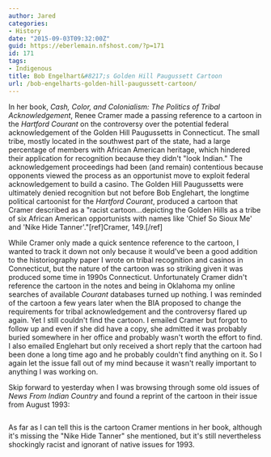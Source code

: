 ```yaml
---
author: Jared
categories:
- History
date: "2015-09-03T09:32:00Z"
guid: https://eberlemain.nfshost.com/?p=171
id: 171
tags:
- Indigenous
title: Bob Engelhart&#8217;s Golden Hill Paugussett Cartoon
url: /bob-engelharts-golden-hill-paugussett-cartoon/
---
```

<!-- wp:paragraph -->
<p>In her book, <em>Cash, Color, and Colonialism: The Politics of Tribal Acknowledgement</em>, Renee Cramer made a passing reference to a cartoon in the <em>Hartford Courant</em> on the controversy over the potential federal acknowledgement of the Golden Hill Paugussetts in Connecticut. The small tribe, mostly located in the southwest part of the state, had a large percentage of members with African American heritage, which hindered their application for recognition because they didn't "look Indian." The acknowledgement proceedings had been (and remain) contentious because opponents viewed the process as an opportunist move to exploit federal acknowledgement to build a casino. The Golden Hill Paugussetts were ultimately denied recognition but not before Bob Englehart, the longtime political cartoonist for the <em>Hartford Courant</em>, produced a cartoon that Cramer described as a "racist cartoon…depicting the Golden Hills as a tribe of six African American opportunists with names like 'Chief So Sioux Me' and 'Nike Hide Tanner'."[ref]Cramer, 149.[/ref]</p>
<!-- /wp:paragraph -->

<!-- wp:paragraph -->
<p>While Cramer only made a quick sentence reference to the cartoon, I wanted to track it down not only because it would've been a good addition to the historiography paper I wrote on tribal recognition and casinos in Connecticut, but the nature of the cartoon was so striking given it was produced some time in 1990s Connecticut. Unfortunately Cramer didn't reference the cartoon in the notes and being in Oklahoma my online searches of available <em>Courant</em> databases turned up nothing. I was reminded of the cartoon a few years later when the BIA proposed to change the requirements for tribal acknowledgement and the controversy flared up again. Yet I still couldn't find the cartoon. I emailed Cramer but forgot to follow up and even if she did have a copy, she admitted it was probably buried somewhere in her office and probably wasn't worth the effort to find. I also emailed Englehart but only received a short reply that the cartoon had been done a long time ago and he probably couldn't find anything on it. So I again let the issue fall out of my mind because it wasn't really important to anything I was working on.</p>
<!-- /wp:paragraph -->

<!-- wp:paragraph -->
<p>Skip forward to yesterday when I was browsing through some old issues of <em>News From Indian Country</em> and found a reprint of the cartoon in their issue from August 1993:</p>
<!-- /wp:paragraph -->

<!-- wp:image {"align":"center","id":80,"sizeSlug":"large","linkDestination":"none"} -->
<div class="wp-block-image"><figure class="aligncenter size-large"><img src="http://eberlemain.nfshost.com/wp-content/uploads/2021/07/golden-hill-paugussetts-hartford-courant-7-21-1993.png" alt="" class="wp-image-80"/></figure></div>
<!-- /wp:image -->

<!-- wp:paragraph -->
<p>As far as I can tell this is the cartoon Cramer mentions in her book, although it's missing the "Nike Hide Tanner" she mentioned, but it's still nevertheless shockingly racist and ignorant of native issues for 1993.</p>
<!-- /wp:paragraph -->